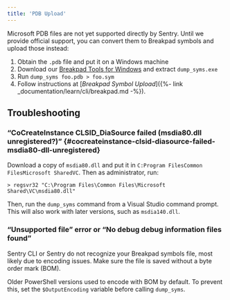 ```yaml
---
title: 'PDB Upload'
---
```


Microsoft PDB files are not yet supported directly by Sentry. Until we provide official support, you can convert them to Breakpad symbols and upload those instead:

1.  Obtain the `.pdb` file and put it on a Windows machine
2.  Download our [Breakpad Tools for Windows](https://s3.amazonaws.com/getsentry-builds/getsentry/breakpad-tools/windows/breakpad-tools-windows.zip) and extract `dump_syms.exe`
3.  Run `dump_syms foo.pdb > foo.sym`
4.  Follow instructions at [_Breakpad Symbol Upload_]({%- link _documentation/learn/cli/breakpad.md -%}).

## Troubleshooting

### “CoCreateInstance CLSID_DiaSource failed (msdia80.dll unregistered?)” {#cocreateinstance-clsid-diasource-failed-msdia80-dll-unregistered}

Download a copy of `msdia80.dll` and put it in `C:Program FilesCommon FilesMicrosoft SharedVC`. Then as administrator, run:

```
> regsvr32 "C:\Program Files\Common Files\Microsoft Shared\VC\msdia80.dll"
```

Then, run the `dump_syms` command from a Visual Studio command prompt. This will also work with later versions, such as `msdia140.dll`.

### “Unsupported file” error or “No debug debug information files found”

Sentry CLI or Sentry do not recognize your Breakpad symbols file, most likely due to encoding issues. Make sure the file is saved without a byte order mark (BOM).

Older PowerShell versions used to encode with BOM by default. To prevent this, set the `$OutputEncoding` variable before calling `dump_syms`.
